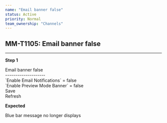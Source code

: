```yaml
---
name: "Email banner false"
status: Active
priority: Normal
team_ownership: "Channels"
---
```


## MM-T1105: Email banner false

---

**Step 1**

Email banner false\
\--------------------\
\`Enable Email Notifications\` = false\
\`Enable Preview Mode Banner\` = false\
Save\
Refresh

**Expected**

Blue bar message no longer displays

